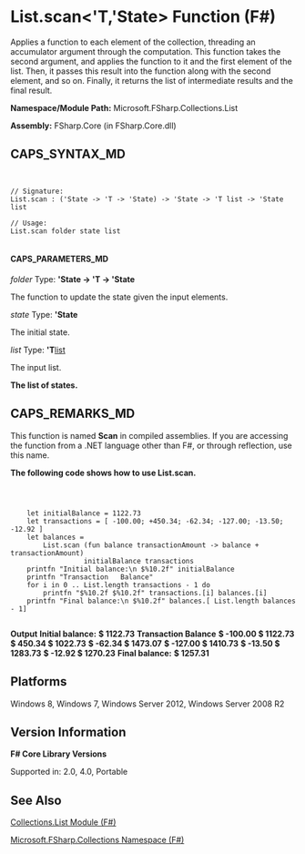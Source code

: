 # List.scan<'T,'State> Function (F#)

Applies a function to each element of the collection, threading an accumulator argument through the computation. This function takes the second argument, and applies the function to it and the first element of the list. Then, it passes this result into the function along with the second element, and so on. Finally, it returns the list of intermediate results and the final result.

**Namespace/Module Path:** Microsoft.FSharp.Collections.List

**Assembly:** FSharp.Core (in FSharp.Core.dll)


## CAPS_SYNTAX_MD



```


// Signature:
List.scan : ('State -> 'T -> 'State) -> 'State -> 'T list -> 'State list

// Usage:
List.scan folder state list


```



#### CAPS_PARAMETERS_MD
*folder*
Type: **'State -&gt; 'T -&gt; 'State**


The function to update the state given the input elements.


*state*
Type: **'State**


The initial state.


*list*
Type: **'T**[list](http://msdn.microsoft.com/en-us/library/c627b668-477b-4409-91ed-06d7f1b3e4a7)


The input list.



**The list of states.**
## CAPS_REMARKS_MD
This function is named **Scan** in compiled assemblies. If you are accessing the function from a .NET language other than F#, or through reflection, use this name.

**The following code shows how to use List.scan.**


```



    let initialBalance = 1122.73
    let transactions = [ -100.00; +450.34; -62.34; -127.00; -13.50; -12.92 ]
    let balances =
        List.scan (fun balance transactionAmount -> balance + transactionAmount)
                  initialBalance transactions
    printfn "Initial balance:\n $%10.2f" initialBalance
    printfn "Transaction   Balance"
    for i in 0 .. List.length transactions - 1 do
        printfn "$%10.2f $%10.2f" transactions.[i] balances.[i]
    printfn "Final balance:\n $%10.2f" balances.[ List.length balances - 1]


```



**Output**
**Initial balance:**
**$   1122.73**
**Transaction   Balance**
**$   -100.00 $   1122.73**
**$    450.34 $   1022.73**
**$    -62.34 $   1473.07**
**$   -127.00 $   1410.73**
**$    -13.50 $   1283.73**
**$    -12.92 $   1270.23**
**Final balance:**
**$   1257.31**
## Platforms
Windows 8, Windows 7, Windows Server 2012, Windows Server 2008 R2


## Version Information
**F# Core Library Versions**

Supported in: 2.0, 4.0, Portable




## See Also
[Collections.List Module &#40;F&#35;&#41;](Collections.List+Module+%28F%23%29.md)

[Microsoft.FSharp.Collections Namespace &#40;F&#35;&#41;](Microsoft.FSharp.Collections+Namespace+%28F%23%29.md)

